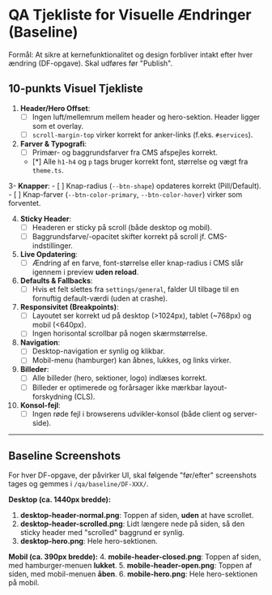 # QA Tjekliste for Visuelle Ændringer (Baseline)

Formål: At sikre at kernefunktionalitet og design forbliver intakt efter hver ændring (DF-opgave). Skal udføres før "Publish".

## 10-punkts Visuel Tjekliste

1.  **Header/Hero Offset**:
    - [ ] Ingen luft/mellemrum mellem header og hero-sektion. Header ligger som et overlay.
    - [ ] `scroll-margin-top` virker korrekt for anker-links (f.eks. `#services`).

2.  **Farver & Typografi**:
    - [ ] Primær- og baggrundsfarver fra CMS afspejles korrekt.
    - [*] Alle `h1-h4` og `p` tags bruger korrekt font, størrelse og vægt fra `theme.ts`.

3-  **Knapper**:
    - [ ] Knap-radius (`--btn-shape`) opdateres korrekt (Pill/Default).
    - [ ] Knap-farver (`--btn-color-primary`, `--btn-color-hover`) virker som forventet.

4.  **Sticky Header**:
    - [ ] Headeren er sticky på scroll (både desktop og mobil).
    - [ ] Baggrundsfarve/-opacitet skifter korrekt på scroll jf. CMS-indstillinger.

5.  **Live Opdatering**:
    - [ ] Ændring af en farve, font-størrelse eller knap-radius i CMS slår igennem i preview **uden reload**.

6.  **Defaults & Fallbacks**:
    - [ ] Hvis et felt slettes fra `settings/general`, falder UI tilbage til en fornuftig default-værdi (uden at crashe).

7.  **Responsivitet (Breakpoints)**:
    - [ ] Layoutet ser korrekt ud på desktop (>1024px), tablet (~768px) og mobil (<640px).
    - [ ] Ingen horisontal scrollbar på nogen skærmstørrelse.

8.  **Navigation**:
    - [ ] Desktop-navigation er synlig og klikbar.
    - [ ] Mobil-menu (hamburger) kan åbnes, lukkes, og links virker.

9.  **Billeder**:
    - [ ] Alle billeder (hero, sektioner, logo) indlæses korrekt.
    - [ ] Billeder er optimerede og forårsager ikke mærkbar layout-forskydning (CLS).

10. **Konsol-fejl**:
    - [ ] Ingen røde fejl i browserens udvikler-konsol (både client og server-side).

---

## Baseline Screenshots

For hver DF-opgave, der påvirker UI, skal følgende "før/efter" screenshots tages og gemmes i `/qa/baseline/DF-XXX/`.

**Desktop (ca. 1440px bredde):**
1.  **desktop-header-normal.png**: Toppen af siden, **uden** at have scrollet.
2.  **desktop-header-scrolled.png**: Lidt længere nede på siden, så den sticky header med "scrolled" baggrund er synlig.
3.  **desktop-hero.png**: Hele hero-sektionen.

**Mobil (ca. 390px bredde):**
4.  **mobile-header-closed.png**: Toppen af siden, med hamburger-menuen **lukket**.
5.  **mobile-header-open.png**: Toppen af siden, med mobil-menuen **åben**.
6.  **mobile-hero.png**: Hele hero-sektionen på mobil.